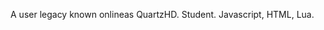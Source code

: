 A user legacy known onlineas QuartzHD.
Student.
Javascript, HTML, Lua.
<!---
QuartzHD/QuartzHD is a ✨ special ✨ repository because its `README.md` (this file) appears on your GitHub profile.
You can click the Preview link to take a look at your changes.
--->
